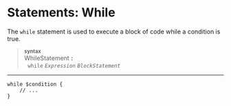 # Statements: While

The `while` statement is used to execute a block of code while a condition is true.

> <sub>**syntax**</sub>\
> WhileStatement **:**\
> &nbsp;&nbsp;`while` *`Expression`* *`BlockStatement`*

---

```
while $condition {
    // ...
}
```
